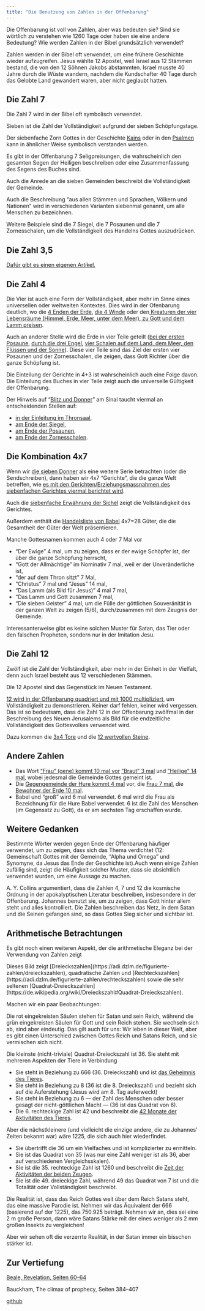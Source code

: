 ```yaml
---
title: "Die Benutzung von Zahlen in der Offenbarung"
---
```



Die Offenbarung ist voll von Zahlen, aber was bedeuten sie? Sind sie wörtlich zu verstehen wie 1260 Tage oder haben sie eine andere Bedeutung? Wie werden Zahlen in der Bibel grundsätzlich verwendet?

Zahlen werden in der Bibel oft verwendet, um eine frühere Geschichte wieder aufzugreifen. Jesus wählte 12 Apostel, weil Israel aus 12 Stämmen bestand, die von den 12 Söhnen Jakobs abstammten. Israel musste 40 Jahre durch die Wüste wandern, nachdem die Kundschafter 40 Tage durch das Gelobte Land gewandert waren, aber nicht geglaubt hatten.


## Die Zahl 7

<a name="84db"></a>
Die Zahl 7 wird in der Bibel oft symbolisch verwendet.

Sieben ist die Zahl der Vollständigkeit aufgrund der sieben Schöpfungstage.

Der siebenfache Zorn Gottes in der Geschichte [Kains](https://www.bibleserver.com/SLT/1.Mose4%2C15) oder in den [Psalmen](https://www.bibleserver.com/SLT/Psalm79%2C12) kann in ähnlicher Weise symbolisch verstanden werden.

Es gibt in der Offenbarung 7 Seligpreisungen, die wahrscheinlich den gesamten Segen der Heiligen beschreiben oder eine Zusammenfassung des Segens des Buches sind.

Auch die Anrede an die sieben Gemeinden beschreibt die Vollständigkeit der Gemeinde.

Auch die Beschreibung “aus allen Stämmen und Sprachen, Völkern und Nationen” wird in verschiedenen Varianten siebenmal genannt, um alle Menschen zu bezeichnen.

Weitere Beispiele sind die 7 Siegel, die 7 Posaunen und die 7 Zornesschalen, um die Vollständigkeit des Handelns Gottes auszudrücken.


## Die Zahl 3,5

<a name="20fe"></a>
[Dafür gibt es einen eigenen Artikel.](../../../bible/daniel/expl/the-secret-of-the-3-5-years/index.html)


## Die Zahl 4

<a name="0f0d"></a>
Die Vier ist auch eine Form der Vollständigkeit, aber mehr im Sinne eines universellen oder weltweiten Kontextes. Dies wird in der Ofenbarung deutlich, wo die [4 Enden der Erde](https://www.bibleserver.com/SLT/Offenbarung20%2C8), [die 4 Winde](https://www.bibleserver.com/SLT/Offenbarung7%2C1) oder den[ Kreaturen der vier Lebensräume (Himmel, Erde, Meer, unter dem Meer), zu Gott und dem Lamm preisen](https://www.bibleserver.com/SLT/Offenbarung5%2C13).

Auch an anderer Stelle wird die Erde in vier Teile geteilt ([bei der ersten Posaune](https://www.bibleserver.com/SLT/Offenbarung8%2C7), [durch die drei Engel](https://www.bibleserver.com/SLT/Offenbarung14%2C7), [vier Schalen auf dem Land, dem Meer, den Flüssen und der Sonne](https://www.bibleserver.com/SLT/Offenbarung16%2C2-9)). Diese vier Teile sind das Ziel der ersten vier Posaunen und der Zornesschalen, die zeigen, dass Gott Richter über die ganze Schöpfung ist.

Die Einteilung der Gerichte in 4+3 ist wahrscheinlich auch eine Folge davon. Die Einteilung des Buches in vier Teile zeigt auch die universelle Gültigkeit der Offenbarung.

Der Hinweis auf “[Blitz und Donner](https://www.bibleserver.com/SLT/2.Mose19%2C16-18)” am Sinai taucht viermal an entscheidenden Stellen auf:

- [in der Einleitung im Thronsaal](https://www.bibleserver.com/SLT/Offenbarung4%2C5),
- [am Ende der Siegel](https://www.bibleserver.com/SLT/Offenbarung8%2C5),
- [am Ende der Posaunen](https://www.bibleserver.com/SLT/Offenbarung11%2C19),
- [am Ende der Zornesschalen](https://www.bibleserver.com/SLT/Offenbarung16%2C18).



## Die Kombination 4x7

<a name="1ee7"></a>
Wenn wir [die sieben Donner](https://www.bibleserver.com/SLT/Offenbarung10%2C3-7) als eine weitere Serie betrachten (oder die Sendschreiben), dann haben wir 4x7 “Gerichte”, die die ganze Welt betreffen, wie [es mit den Gerichten/Erziehungsmassnahmen des siebenfachen Gerichtes viermal berichtet wird](https://www.bibleserver.com/SLT/3.Mose26%2C14-46).

Auch die [siebenfache Erwähnung der Sichel](https://www.bibleserver.com/SLT/Offenbarung14%2C14-19) zeigt die Vollständigkeit des Gerichtes.

Außerdem enthält die [Handelsliste von Babel](https://www.bibleserver.com/SLT/Offenbarung18%2C11-13) 4x7=28 Güter, die die Gesamtheit der Güter der Welt präsentieren.

Manche Gottesnamen kommen auch 4 oder 7 Mal vor

- “Der Ewige” 4 mal, um zu zeigen, dass er der ewige Schöpfer ist, der über die ganze Schöpfung herrscht,
- “Gott der Allmächtige” im Nominativ 7 mal, weil er der Unveränderliche ist,
- “der auf dem Thron sitzt” 7 Mal,
- “Christus” 7 mal und “Jesus” 14 mal,
- “Das Lamm (als Bild für Jesus)” 4 mal 7 mal,
- “Das Lamm und Gott zusammen 7 mal,
- “Die sieben Geister” 4 mal, um die Fülle der göttlichen Souveränität in der ganzen Welt zu zeigen (5/6), durch/zusammen mit dem Zeugnis der Gemeinde.


Interessanterweise gibt es keine solchen Muster für Satan, das Tier oder den falschen Propheten, sondern nur in der Imitation Jesu.


## Die Zahl 12

<a name="d8d4"></a>
Zwölf ist die Zahl der Vollständigkeit, aber mehr in der Einheit in der Vielfalt, denn auch Israel besteht aus 12 verschiedenen Stämmen.

Die 12 Apostel sind das Gegenstück im Neuen Testament.

[12 wird in der Offenbarung quadriert und mit 1000 multipliziert](https://www.bibleserver.com/SLT/Offenbarung7%2C4-8), um Vollständigkeit zu demonstrieren. Keiner darf fehlen, keiner wird vergessen. Das ist so bedeutsam, dass die Zahl 12 in der Offenbarung zwölfmal in der Beschreibung des Neuen Jerusalems als Bild für die endzeitliche Vollständigkeit des Gottesvolkes verwendet wird.

Dazu kommen die [3x4 Tore](https://www.bibleserver.com/SLT/Offenbarung21%2C13) und die [12 wertvollen Steine](https://www.bibleserver.com/SLT/Offenbarung21%2C19-20).


## Andere Zahlen

<a name="8d23"></a>
- Das Wort [“Frau“ (gene) kommt 10 mal vor](https://biblehub.com/greek/strongs_1135.htm) [”Braut” 3 mal](https://biblehub.com/greek/3565.htm) und [”Heilige” 14 mal](https://biblehub.com/greek/40.htm), wobei jedesmal die Gemeinde Gottes gemeint ist.
- Die [Gegengemeinde der Hure kommt 4 mal](https://biblehub.com/greek/4204.htm) vor, die [Frau 7 mal](https://biblehub.com/greek/1135.htm), die [Bewohner der Erde 10 mal](https://biblehub.com/greek/3625.htm).
- Babel und “groß” wird 6 mal verwendet. 6 mal wird die Frau als Bezeichnung für die Hure Babel verwendet. 6 ist die Zahl des Menschen (im Gegensatz zu Gott), da er am sechsten Tag erschaffen wurde.



## Weitere Gedanken

<a name="5fd8"></a>
Bestimmte Wörter werden gegen Ende der Offenbarung häufiger verwendet, um zu zeigen, dass sich das Thema verdichtet (12: Gemeinschaft Gottes mit der Gemeinde, “Alpha und Omega” und Synomyne, da Jesus das Ende der Geschichte ist).Auch wenn einige Zahlen zufällig sind, zeigt die Häufigkeit solcher Muster, dass sie absichtlich verwendet wurden, um eine Aussage zu machen.

A. Y. Collins argumentiert, dass die Zahlen 4, 7 und 12 die kosmische Ordnung in der apokalyptischen Literatur beschreiben, insbesondere in der Offenbarung. Johannes benutzt sie, um zu zeigen, dass Gott hinter allem steht und alles kontrolliert. Die Zahlen beschreiben das Netz, in dem Satan und die Seinen gefangen sind, so dass Gottes Sieg sicher und sichtbar ist.


## Arithmetische Betrachtungen

<a name="f042"></a>
Es gibt noch einen weiteren Aspekt, der die arithmetische Eleganz bei der Verwendung von Zahlen zeigt
<figure>
</figure>
Dieses Bild zeigt [Dreieckszahlen](https://adi.dzlm.de/figurierte-zahlen/dreieckszahlen), quadratische Zahlen und [Rechteckszahlen](https://adi.dzlm.de/figurierte-zahlen/rechteckszahlen) sowie die sehr seltenen [Quadrat-Dreieckszahlen](https://de.wikipedia.org/wiki/Dreieckszahl#Quadrat-Dreieckszahlen).

Machen wir ein paar Beobachtungen:

Die rot eingekreisten Säulen stehen für Satan und sein Reich, während die grün eingekreisten Säulen für Gott und sein Reich stehen. Sie wechseln sich ab, sind aber eindeutig. Das gilt auch für uns: Wir leben in dieser Welt, aber es gibt einen Unterschied zwischen Gottes Reich und Satans Reich, und sie vermischen sich nicht.

Die kleinste (nicht-triviale) Quadrat-Dreieckszahl ist 36. Sie steht mit mehreren Aspekten der Tiere in Verbindung

- Sie steht in Beziehung zu 666 (36. Dreieckszahl) und ist [das Geheimnis des Tieres](https://www.bibleserver.com/SLT/Offenbarung13%2C18).
- Sie steht in Beziehung zu 8 (36 ist die 8. Dreieckszahl) und bezieht sich auf die Auferstehung (Jesus wird am 8. Tag auferweckt)
- Sie steht in Beziehung zu 6 — der Zahl des Menschen oder besser gesagt der nicht-göttlichen Macht — (36 ist das Quadrat von 6).
- Die 6. rechteckige Zahl ist 42 und beschreibt die [42 Monate der Aktivitäten des Tieres](https://www.bibleserver.com/SLT/Offenbarung13%2C5).


Aber die nächstkleinere (und vielleicht die einzige andere, die zu Johannes’ Zeiten bekannt war) wäre 1225, die sich auch hier wiederfindet.

- Sie übertrifft die 36 um ein Vielfaches und ist komplizierter zu ermitteln.
- Sie ist das Quadrat von 35 (was nur eine Zahl weniger ist als 36, aber auf verschiedenen Vergleichsskalen).
- Sie ist die 35. rechteckige Zahl ist 1260 und beschreibt die [Zeit der Aktivitäten der beiden Zeugen](https://www.bibleserver.com/SLT/Offenbarung11%2C3).
- Sie ist die 49. dreieckige Zahl, während 49 das Quadrat von 7 ist und die Totalität oder Vollständigkeit beschreibt.


Die Realität ist, dass das Reich Gottes weit über dem Reich Satans steht, das eine massive Parodie ist. Nehmen wir das Äquivalent der 666 (basierend auf der 1225), das 750.925 beträgt. Nehmen wir an, dies sei eine 2 m große Person, dann wäre Satans Stärke mit der eines weniger als 2 mm großen Insekts zu vergleichen!
<figure>
</figure>
Aber wir sehen oft die verzerrte Realität, in der Satan immer ein bisschen stärker ist.
<figure>
</figure>

## Zur Vertiefung

<a name="c1b8"></a>
[Beale, Revelation, Seiten 60–64](../../../gen/background/ressources/how-to-study-the-book-of-revelation/index.html#06a2)

Bauckham, The climax of prophecy, Seiten 384–407




[github](https://github.com/revelation-today/revelation-today/blob/main/exampleSite/content/docs/background/structure/expl/the-use-of-numbers-in-the-book-of-revelation.de.md)
